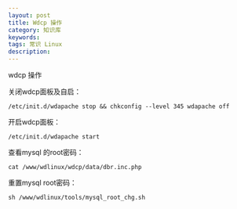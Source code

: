 ```yaml
---
layout: post
title: Wdcp 操作
category: 知识库
keywords: 
tags: 常识 Linux
description: 
---
```


wdcp 操作 

关闭wdcp面板及自启：

```
/etc/init.d/wdapache stop && chkconfig --level 345 wdapache off
```

开启wdcp面板：

```
/etc/init.d/wdapache start
```

查看mysql 的root密码：

```
cat /www/wdlinux/wdcp/data/dbr.inc.php
```

重置mysql root密码：

```
sh /www/wdlinux/tools/mysql_root_chg.sh
```